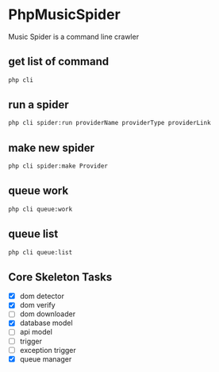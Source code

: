 # PhpMusicSpider
Music Spider is a command line crawler



## get list of command

```sh
php cli
```

## run a spider

```sh
php cli spider:run providerName providerType providerLink
```

## make new spider

```sh
php cli spider:make Provider
```

## queue work

```sh
php cli queue:work
```

## queue list

```sh
php cli queue:list
```


## Core Skeleton Tasks
- [X] dom detector
- [X] dom verify
- [ ] dom downloader
- [X] database model
- [ ] api model
- [ ] trigger
- [ ] exception trigger
- [X] queue manager
